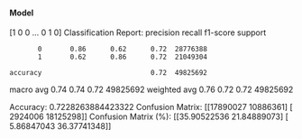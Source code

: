 #### Model
[1 0 0 ... 0 1 0]
Classification Report:
              precision    recall  f1-score   support

           0       0.86      0.62      0.72  28776388
           1       0.62      0.86      0.72  21049304

    accuracy                           0.72  49825692
   macro avg       0.74      0.74      0.72  49825692
weighted avg       0.76      0.72      0.72  49825692

Accuracy: 0.7228263884423322
Confusion Matrix:
[[17890027 10886361]
 [ 2924006 18125298]]
Confusion Matrix (%):
[[35.90522536 21.84889073]
 [ 5.86847043 36.37741348]]
